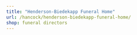 ```yaml
---
title: "Henderson-Biedekapp Funeral Home"
url: /hancock/henderson-biedekapp-funeral-home/
shop: funeral directors
---
```


